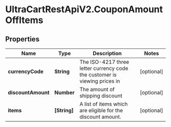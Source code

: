 # UltraCartRestApiV2.CouponAmountOffItems

## Properties
Name | Type | Description | Notes
------------ | ------------- | ------------- | -------------
**currencyCode** | **String** | The ISO-4217 three letter currency code the customer is viewing prices in | [optional] 
**discountAmount** | **Number** | The amount of shipping discount | [optional] 
**items** | **[String]** | A list of items which are eligible for the discount amount. | [optional] 


